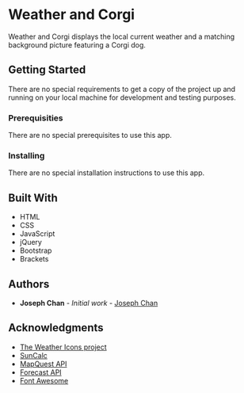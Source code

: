 # Weather and Corgi

Weather and Corgi displays the local current weather and a matching background picture featuring a Corgi dog.

## Getting Started

There are no special requirements to get a copy of the project up and running on your local machine for development and testing purposes.

### Prerequisities

There are no special prerequisites to use this app.

### Installing

There are no special installation instructions to use this app.

## Built With

* HTML
* CSS
* JavaScript
* jQuery
* Bootstrap
* Brackets

## Authors

* **Joseph Chan** - *Initial work* - [Joseph Chan](https://github.com/joechan3)

## Acknowledgments

* [The Weather Icons project](https://erikflowers.github.io/weather-icons)
* [SunCalc](https://github.com/mourner/suncalc)
* [MapQuest API](http://open.mapquestapi.com/geocoding/#reverse)
* [Forecast API](https://developer.forecast.io/docs/v2)
* [Font Awesome](https://fortawesome.github.io/Font-Awesome/)

